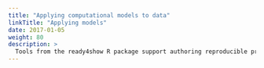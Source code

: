 ```yaml
---
title: "Applying computational models to data"
linkTitle: "Applying models"
date: 2017-01-05
weight: 80
description: >
  Tools from the ready4show R package support authoring reproducible programs that apply computational model modules to data in order to generate insight.
---
```


